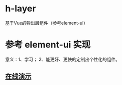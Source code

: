 # h-layer
基于Vue的弹出层组件（参考element-ui）


# 参考 element-ui 实现
意义：1、学习； 2、能更好、更快的定制出个性化的组件。

## [在线演示](http://www.hcbook.cc/demo/hc-layer/)

